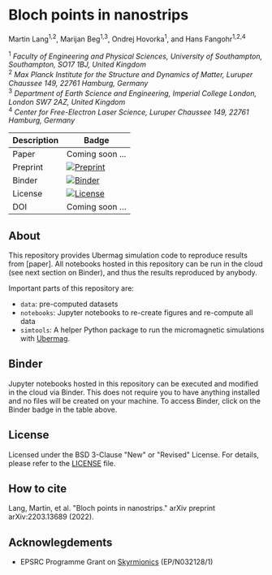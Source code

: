 # Bloch points in nanostrips

Martin Lang<sup>1,2</sup>, Marijan Beg<sup>1,3</sup>, Ondrej Hovorka<sup>1</sup>, and Hans Fangohr<sup>1,2,4</sup>

<sup>1</sup> *Faculty of Engineering and Physical Sciences, University of Southampton, Southampton, SO17 1BJ, United Kingdom*  
<sup>2</sup> *Max Planck Institute for the Structure and Dynamics of Matter, Luruper Chaussee 149, 22761 Hamburg, Germany*  
<sup>3</sup> *Department of Earth Science and Engineering, Imperial College London, London SW7 2AZ, United Kingdom*  
<sup>4</sup> *Center for Free-Electron Laser Science, Luruper Chaussee 149, 22761 Hamburg, Germany*

| Description | Badge |
| --- | --- |
| Paper | Coming soon ... |
| Preprint | [![Preprint](https://img.shields.io/badge/arxiv-2203.13689-green)](https://arxiv.org/abs/2203.13689) |
| Binder | [![Binder](https://mybinder.org/badge_logo.svg)](https://mybinder.org/v2/gh/lang-m/2022-paper-multiple-bloch-points/HEAD) |
| License | [![License](https://img.shields.io/badge/License-BSD%203--Clause-blue.svg)](https://opensource.org/licenses/BSD-3-Clause) |
| DOI | Coming soon … |

## About

This repository provides Ubermag simulation code to reproduce results from
[paper]. All notebooks hosted in this repository can be run in the cloud (see
next section on Binder), and thus the results reproduced by anybody.

Important parts of this repository are:

- `data`: pre-computed datasets
- `notebooks`: Jupyter notebooks to re-create figures and re-compute all data
- `simtools`: A helper Python package to run the micromagnetic simulations with
  [Ubermag](https://ubermag.github.io).

## Binder

Jupyter notebooks hosted in this repository can be executed and modified in the
cloud via Binder. This does not require you to have anything installed and no
files will be created on your machine. To access Binder, click on the Binder
badge in the table above.

## License

Licensed under the BSD 3-Clause "New" or "Revised" License. For details, please
refer to the [LICENSE](LICENSE) file.

## How to cite

Lang, Martin, et al. "Bloch points in nanostrips." arXiv preprint arXiv:2203.13689 (2022).

## Acknowlegdements

- EPSRC Programme Grant on [Skyrmionics](http://www.skyrmions.ac.uk) (EP/N032128/1)
